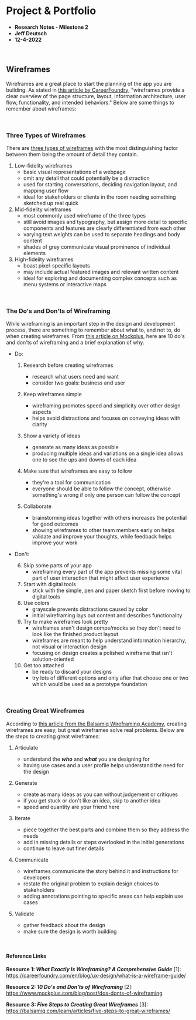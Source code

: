 # Project & Portfolio

- **Research Notes - Milestone 2**
- **Jeff Deutsch**
- **12-4-2022**

<br />

## Wireframes

Wireframes are a great place to start the planning of the app you are building. As stated in [this article by CareerFoundry]([1]), "wireframes provide a clear overview of the page structure, layout, information architecture, user flow, functionality, and intended behaviors." Below are some things to remember about wireframes:

<br>

### Three Types of Wireframes

There are [three types of wireframes]([1]) with the most distinguishing factor between them being the amount of detail they contain.

1. Low-fidelity wireframes
   - basic visual representations of a webpage
   - omit any detail that could potentially be a distraction
   - used for starting conversations, deciding navigation layout, and mapping user flow
   - ideal for stakeholders or clients in the room needing something sketched up real quick
2. Mid-fidelity wireframes
   - most commonly used wireframe of the three types
   - still avoid images and typography, but assign more detail to specific components and features are clearly differentiated from each other
   - varying text weights can be used to separate headings and body content
   - shades of grey communicate visual prominence of individual elements
3. High-fidelity wireframes
   - boast pixel-specific layouts
   - may include actual featured images and relevant written content
   - ideal for exploring and documenting complex concepts such as menu systems or interactive maps

<br>

### The Do's and Don'ts of Wireframing

While wireframing is an important step in the design and development process, there are something to remember about what to, and not to, do when creating wireframes. From [this article on Mockplus]([2]), here are 10 do's and don'ts of wireframing and a brief explanation of why.

- Do:

  1. Research before creating wireframes
     - research what users need and want
     - consider two goals: business and user
  2. Keep wireframes simple

     - wireframing promotes speed and simplicity over other design aspects
     - helps avoid distractions and focuses on conveying ideas with clarity

  3. Show a variety of ideas
     - generate as many ideas as possible
     - producing multiple ideas and variations on a single idea allows one to see the ups and downs of each idea
  4. Make sure that wireframes are easy to follow
     - they're a tool for communication
     - everyone should be able to follow the concept, otherwise something's wrong if only one person can follow the concept
  5. Collaborate
     - brainstorming ideas together with others increases the potential for good outcomes
     - showing wireframes to other team members early on helps validate and improve your thoughts, while feedback helps improve your work

- Don't:

  6. Skip some parts of your app
     - wireframing every part of the app prevents missing some vital part of user interaction that might affect user experience
  7. Start with digital tools
     - stick with the simple, pen and paper sketch first before moving to digital tools
  8. Use colors
     - grayscale prevents distractions caused by color
     - initial wireframing lays out content and describes functionality
  9. Try to make wireframes look pretty
     - wireframes aren't design comps/mocks so they don't need to look like the finished product layout
     - wireframes are meant to help understand information hierarchy, not visual or interaction design
     - focusing on design creates a polished wireframe that isn't solution-oriented
  10. Get too attached
      - be ready to discard your designs
      - try lots of different options and only after that choose one or two which would be used as a prototype foundation

<br>

### Creating Great Wireframes

According to [this article from the Balsamiq Wireframing Academy]([3]), creating wireframes are easy, but great wireframes solve real problems.
Below are the steps to creating great wireframes:

1. Articulate

   - understand the **_who_** and **_what_** you are designing for
   - having use cases and a user profile helps understand the need for the design

2. Generate

   - create as many ideas as you can without judgement or critiques
   - if you get stuck or don't like an idea, skip to another idea
   - speed and quantity are your friend here

3. Iterate

   - piece together the best parts and combine them so they address the needs
   - add in missing details or steps overlooked in the initial generations
   - continue to leave out finer details

4. Communicate

   - wireframes communicate the story behind it and instructions for developers
   - restate the original problem to explain design choices to stakeholders
   - adding annotations pointing to specific areas can help explain use cases

5. Validate
   - gather feedback about the design
   - make sure the design is worth building

<br>

#### Reference Links

**Resource 1: _What Exactly Is Wireframing? A Comprehensive Guide_**
[1]: https://careerfoundry.com/en/blog/ux-design/what-is-a-wireframe-guide/

**Resource 2: _10 Do's and Don'ts of Wireframing_**
[2]: https://www.mockplus.com/blog/post/dos-donts-of-wireframing

**Resource 3: _Five Steps to Creating Great Wireframes_**
[3]: https://balsamiq.com/learn/articles/five-steps-to-great-wireframes/